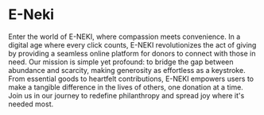 # E-Neki 
Enter the world of E-NEKI, where compassion meets convenience. In a digital age where every click counts, E-NEKI revolutionizes the act of giving by providing a seamless online platform for donors to connect with those in need. Our mission is simple yet profound: to bridge the gap between abundance and scarcity, making generosity as effortless as a keystroke. From essential goods to heartfelt contributions, E-NEKI empowers users to make a tangible difference in the lives of others, one donation at a time. Join us in our journey to redefine philanthropy and spread joy where it's needed most.
